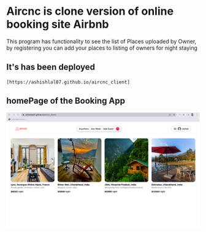# Aircnc is clone version of online booking site Airbnb
  This program has functionality to see the list of Places uploaded by Owner, by registering you can add your places to listing of owners for night staying

## It's has been deployed 
    [https://ashishlal07.github.io/aircnc_client]

## homePage of the Booking App
![home page](public/HomePage.png)

